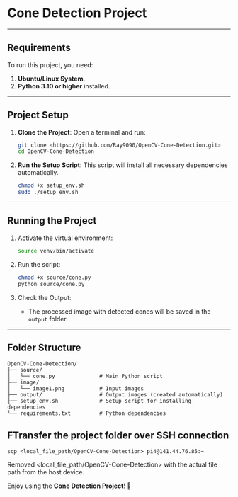 # Cone Detection Project

---

## **Requirements**
To run this project, you need:
1. **Ubuntu/Linux System**.
2. **Python 3.10 or higher** installed.

---

## **Project Setup**
1. **Clone the Project**:
   Open a terminal and run:
   ```bash
   git clone <https://github.com/Ray9090/OpenCV-Cone-Detection.git>
   cd OpenCV-Cone-Detection
   ```

2. **Run the Setup Script**:
   This script will install all necessary dependencies automatically.
   ```bash
   chmod +x setup_env.sh
   sudo ./setup_env.sh
   ```
---

## **Running the Project**
1. Activate the virtual environment:
   ```bash
   source venv/bin/activate
   ```

2. Run the script:
   ```bash
   chmod +x source/cone.py
   python source/cone.py
   ```

3. Check the Output:
   - The processed image with detected cones will be saved in the `output` folder.

---

## **Folder Structure**
```
OpenCV-Cone-Detection/
├── source/
│   └── cone.py              # Main Python script
├── image/
│   └── image1.png           # Input images
├── output/                  # Output images (created automatically)
├── setup_env.sh             # Setup script for installing dependencies
└── requirements.txt         # Python dependencies
```

## **FTransfer the project folder over SSH connection**
```
scp <local_file_path/OpenCV-Cone-Detection> pi4@141.44.76.85:~
```
Removed <local_file_path/OpenCV-Cone-Detection> with the actual file path from the host device.

Enjoy using the **Cone Detection Project**! 🎉
